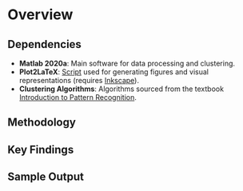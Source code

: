 # Overview

## Dependencies
- **Matlab 2020a**: Main software for data processing and clustering.
- **Plot2LaTeX**: [Script](https://www.mathworks.com/matlabcentral/fileexchange/52700-plot2latex) used for generating figures and visual representations (requires [Inkscape](https://inkscape.org/download/)).
- **Clustering Algorithms**: Algorithms sourced from the textbook [Introduction to Pattern Recognition](https://github.com/pikrakis/Introduction-to-Pattern-Recognition-a-Matlab-Approach).

## Methodology

## Key Findings

## Sample Output
